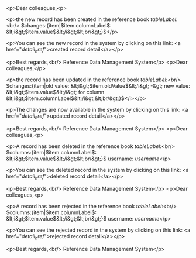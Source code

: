 <?xml version='1.0' encoding='UTF-8'?>
<metadata xmlns:ame="http://www.ataccama.com/ame/md">
	<logicalModel>
		<tables>
			<table ame:include="md/logical/tables/COUNTRIES.md"/>
			<table ame:include="md/logical/tables/DEPARTMENTS.md"/>
			<table ame:include="md/logical/tables/JOBS.md"/>
			<table ame:include="md/logical/tables/EMPLOYEES.md"/>
			<table ame:include="md/logical/tables/LOCATIONS.md"/>
			<table ame:include="md/logical/tables/REGIONS2.md"/>
		</tables>
		<relationships>
			<relationship ame:include="md/logical/relationships/COUNTR_REG_FK.md"/>
			<relationship ame:include="md/logical/relationships/EMP_JOB_FK.md"/>
			<relationship ame:include="md/logical/relationships/EMP_MANAGER_FK.md"/>
			<relationship ame:include="md/logical/relationships/LOC_C_ID_FK.md"/>
			<relationship ame:include="md/logical/relationships/EMP_DEPT_FK.md"/>
			<relationship ame:include="md/logical/relationships/DEPT_LOC_FK.md"/>
			<relationship ame:include="md/logical/relationships/DEPT_MGR_FK.md"/>
		</relationships>
		<domains ame:include="md/logical/domains.md"/>
		<valuePresenters ame:include="md/logical/valuePresenters.md"/>
		<hierarchies>
			<hierarchy ame:include="md/logical/hierarchies/test.md"/>
		</hierarchies>
		<views/>
		<categories/>
		<datasets/>
	</logicalModel>
	<systems>
		<databaseSystems>
			<databaseSystem elemId="27497367" name="HR" dataSourceName="HR">
				<description></description>
				<tables>
					<table elemId="27499305" synchronizeWith="REGIONS2" name="REGIONS" periodicity="">
						<description></description>
						<columns>
							<column elemId="27499306" name="REGION_ID" dbType="NUMBER(38,-1)" type="integer" required="false" mappedColumn="REGION_ID"/>
							<column elemId="27499307" name="REGION_NAME" dbType="VARCHAR2(25)" type="string" required="false" mappedColumn="REGION_NAME"/>
						</columns>
						<rdmKey>
							<rdmSystemRel elemId="27501325" systemColumn="REGION_ID" rdmColumn="REGION_ID"/>
						</rdmKey>
					</table>
					<table elemId="27499308" synchronizeWith="COUNTRIES" name="COUNTRIES" periodicity="">
						<description></description>
						<columns>
							<column elemId="27499309" name="COUNTRY_ID" dbType="CHAR(2)" type="string" required="false" mappedColumn="COUNTRY_ID"/>
							<column elemId="27499310" name="COUNTRY_NAME" dbType="VARCHAR2(40)" type="string" required="false" mappedColumn="COUNTRY_NAME"/>
							<column elemId="27499311" name="REGION_ID" dbType="NUMBER(38,-1)" type="integer" required="false" mappedColumn="REGION_ID"/>
						</columns>
						<rdmKey>
							<rdmSystemRel elemId="27500411" systemColumn="COUNTRY_ID" rdmColumn="COUNTRY_ID"/>
						</rdmKey>
					</table>
					<table elemId="27499312" synchronizeWith="LOCATIONS" name="LOCATIONS" periodicity="">
						<description></description>
						<columns>
							<column elemId="27499313" name="LOCATION_ID" dbType="NUMBER(4,0)" type="integer" required="false" mappedColumn="LOCATION_ID"/>
							<column elemId="27499314" name="STREET_ADDRESS" dbType="VARCHAR2(40)" type="string" required="false" mappedColumn="STREET_ADDRESS"/>
							<column elemId="27499315" name="POSTAL_CODE" dbType="VARCHAR2(12)" type="string" required="false" mappedColumn="POSTAL_CODE"/>
							<column elemId="27499316" name="CITY" dbType="VARCHAR2(30)" type="string" required="false" mappedColumn="CITY"/>
							<column elemId="27499317" name="STATE_PROVINCE" dbType="VARCHAR2(25)" type="string" required="false" mappedColumn="STATE_PROVINCE"/>
							<column elemId="27499318" name="COUNTRY_ID" dbType="CHAR(2)" type="string" required="false" mappedColumn="COUNTRY_ID"/>
						</columns>
						<rdmKey>
							<rdmSystemRel elemId="27500987" systemColumn="LOCATION_ID" rdmColumn="LOCATION_ID"/>
						</rdmKey>
					</table>
					<table elemId="27499319" synchronizeWith="EMPLOYEES" name="EMPLOYEES" periodicity="">
						<description></description>
						<columns>
							<column elemId="27499320" name="EMPLOYEE_ID" dbType="NUMBER(6,0)" type="integer" required="false" mappedColumn="EMPLOYEE_ID"/>
							<column elemId="27499321" name="FIRST_NAME" dbType="VARCHAR2(20)" type="string" required="false" mappedColumn="FIRST_NAME"/>
							<column elemId="27499322" name="LAST_NAME" dbType="VARCHAR2(25)" type="string" required="false" mappedColumn="LAST_NAME"/>
							<column elemId="27499323" name="EMAIL" dbType="VARCHAR2(25)" type="string" required="false" mappedColumn="EMAIL"/>
							<column elemId="27499324" name="PHONE_NUMBER" dbType="VARCHAR2(20)" type="string" required="false" mappedColumn="PHONE_NUMBER"/>
							<column elemId="27499325" name="HIRE_DATE" dbType="DATE" type="datetime" required="false" mappedColumn="HIRE_DATE"/>
							<column elemId="27499326" name="JOB_ID" dbType="VARCHAR2(10)" type="string" required="false" mappedColumn="JOB_ID"/>
							<column elemId="27499327" name="SALARY" dbType="NUMBER(8,2)" type="float" required="false" mappedColumn="SALARY"/>
							<column elemId="27499328" name="COMMISSION_PCT" dbType="NUMBER(2,2)" type="float" required="false" mappedColumn="COMMISSION_PCT"/>
							<column elemId="27499329" name="MANAGER_ID" dbType="NUMBER(6,0)" type="integer" required="false" mappedColumn="MANAGER_ID"/>
							<column elemId="27499330" name="DEPARTMENT_ID" dbType="NUMBER(4,0)" type="integer" required="false" mappedColumn="DEPARTMENT_ID"/>
						</columns>
						<rdmKey>
							<rdmSystemRel elemId="27500699" systemColumn="EMPLOYEE_ID" rdmColumn="EMPLOYEE_ID"/>
						</rdmKey>
					</table>
					<table elemId="27499331" synchronizeWith="DEPARTMENTS" name="DEPARTMENTS" periodicity="">
						<description></description>
						<columns>
							<column elemId="27499332" name="DEPARTMENT_ID" dbType="NUMBER(4,0)" type="integer" required="false" mappedColumn="DEPARTMENT_ID"/>
							<column elemId="27499333" name="DEPARTMENT_NAME" dbType="VARCHAR2(30)" type="string" required="false" mappedColumn="DEPARTMENT_NAME"/>
							<column elemId="27499334" name="MANAGER_ID" dbType="NUMBER(6,0)" type="integer" required="false" mappedColumn="MANAGER_ID"/>
							<column elemId="27499335" name="LOCATION_ID" dbType="NUMBER(4,0)" type="integer" required="false" mappedColumn="LOCATION_ID"/>
						</columns>
						<rdmKey>
							<rdmSystemRel elemId="27500555" systemColumn="DEPARTMENT_ID" rdmColumn="DEPARTMENT_ID"/>
						</rdmKey>
					</table>
					<table elemId="27499336" synchronizeWith="JOBS" name="JOBS" periodicity="">
						<description></description>
						<columns>
							<column elemId="27499337" name="JOB_ID" dbType="VARCHAR2(10)" type="string" required="false" mappedColumn="JOB_ID"/>
							<column elemId="27499338" name="JOB_TITLE" dbType="VARCHAR2(35)" type="string" required="false" mappedColumn="JOB_TITLE"/>
							<column elemId="27499339" name="MIN_SALARY" dbType="NUMBER(6,0)" type="integer" required="false" mappedColumn="MIN_SALARY"/>
							<column elemId="27499340" name="MAX_SALARY" dbType="NUMBER(6,0)" type="integer" required="false" mappedColumn="MAX_SALARY"/>
						</columns>
						<rdmKey>
							<rdmSystemRel elemId="27500843" systemColumn="JOB_ID" rdmColumn="JOB_ID"/>
						</rdmKey>
					</table>
				</tables>
				<relationships>
					<relationship childTable="DEPARTMENTS" elemId="27499341" name="DEPT_MGR_FK" parentTable="EMPLOYEES">
						<foreignKey>
							<relationship elemId="27499342" childColumn="MANAGER_ID" parentColumn="EMPLOYEE_ID"/>
						</foreignKey>
					</relationship>
					<relationship childTable="DEPARTMENTS" elemId="27499343" name="DEPT_LOC_FK" parentTable="LOCATIONS">
						<foreignKey>
							<relationship elemId="27499344" childColumn="LOCATION_ID" parentColumn="LOCATION_ID"/>
						</foreignKey>
					</relationship>
					<relationship childTable="EMPLOYEES" elemId="27499345" name="EMP_MANAGER_FK" parentTable="EMPLOYEES">
						<foreignKey>
							<relationship elemId="27499346" childColumn="MANAGER_ID" parentColumn="EMPLOYEE_ID"/>
						</foreignKey>
					</relationship>
					<relationship childTable="EMPLOYEES" elemId="27499347" name="EMP_JOB_FK" parentTable="JOBS">
						<foreignKey>
							<relationship elemId="27499348" childColumn="JOB_ID" parentColumn="JOB_ID"/>
						</foreignKey>
					</relationship>
					<relationship childTable="COUNTRIES" elemId="27499349" name="COUNTR_REG_FK" parentTable="REGIONS">
						<foreignKey>
							<relationship elemId="27499350" childColumn="REGION_ID" parentColumn="REGION_ID"/>
						</foreignKey>
					</relationship>
					<relationship childTable="EMPLOYEES" elemId="27499351" name="EMP_DEPT_FK" parentTable="DEPARTMENTS">
						<foreignKey>
							<relationship elemId="27499352" childColumn="DEPARTMENT_ID" parentColumn="DEPARTMENT_ID"/>
						</foreignKey>
					</relationship>
					<relationship childTable="LOCATIONS" elemId="27499353" name="LOC_C_ID_FK" parentTable="COUNTRIES">
						<foreignKey>
							<relationship elemId="27499354" childColumn="COUNTRY_ID" parentColumn="COUNTRY_ID"/>
						</foreignKey>
					</relationship>
				</relationships>
			</databaseSystem>
		</databaseSystems>
		<SFTPSystems/>
	</systems>
	<database/>
	<wfConfig>
		<entities/>
		<statuses>
			<status elemId="17416711" id="1" label="Editing"/>
			<status elemId="17416712" id="2" label="Under Review"/>
			<status elemId="17416713" id="3" label="Fill in"/>
			<status elemId="17416714" id="5" label="Published"/>
		</statuses>
		<emails>
			<email elemId="17419940" subject="New published record" name="email: publishing of created new record">
				<message>&lt;p&gt;Dear colleagues,&lt;p&gt;
			
&lt;p&gt;the new record has been created in the reference book $tableLabel$:&lt;br/&gt;
$changes:{item|$item.columnLabel$: &lt;i&gt;$item.value$&lt;/i&gt;&lt;br/&gt;}$&lt;/p&gt;
			
&lt;p&gt;You can see the new record in the system by clicking on this link:
&lt;a href=&quot;$detail_href$&quot;&gt;created record detail&lt;/a&gt;&lt;/p&gt;
			
&lt;p&gt;Best regards,&lt;br/&gt;
Reference Data Management System&lt;/p&gt;</message>
			</email>
			<email elemId="17419941" subject="Published edited record" name="email: publishing of updated record">
				<message>&lt;p&gt;Dear colleagues,&lt;/p&gt;
			
&lt;p&gt;the record has been updated in the reference book $tableLabel$:&lt;br/&gt;
$changes:{item|old value: &lt;i&gt;$item.oldValue$&lt;/i&gt; -&gt; new value: &lt;i&gt;$item.value$&lt;/i&gt; for column &lt;i&gt;$item.columnLabel$&lt;/i&gt;&lt;br/&gt;}$&lt;/i&gt;&lt;/p&gt;
			
&lt;p&gt;The changes are now available in the system by clicking on this link:
&lt;a href=&quot;$detail_href$&quot;&gt;updated record detail&lt;/a&gt;&lt;/p&gt;
			
&lt;p&gt;Best regards,&lt;br/&gt;
Reference Data Management System&lt;/p&gt;</message>
			</email>
			<email elemId="17419942" subject="Published deleted record" name="email: publishing of deleted record">
				<message>&lt;p&gt;Dear colleagues,&lt;p&gt;
			
&lt;p&gt;A record has been deleted in the reference book $tableLabel$:&lt;br/&gt;
$columns:{item|$item.columnLabel$: &lt;i&gt;$item.value$&lt;/i&gt;&lt;br/&gt;}$
username: $username$&lt;/p&gt;
			
&lt;p&gt;You can see the deleted record in the system by clicking on this link:
&lt;a href=&quot;$detail_href$&quot;&gt;deleted record detail&lt;/a&gt;&lt;/p&gt;

&lt;p&gt;Best regards,&lt;br/&gt;
Reference Data Management System&lt;/p&gt;</message>
			</email>
			<email elemId="17419943" subject="Rejecteded record" name="email: rejected record">
				<message>&lt;p&gt;Dear colleagues,&lt;p&gt;
			
&lt;p&gt;A record has been rejected in the reference book $tableLabel$:&lt;br/&gt;
$columns:{item|$item.columnLabel$: &lt;i&gt;$item.value$&lt;/i&gt;&lt;br/&gt;}$
username: $username$&lt;/p&gt;
			
&lt;p&gt;You can see the rejected record in the system by clicking on this link:
&lt;a href=&quot;$detail_href$&quot;&gt;rejected record detail&lt;/a&gt;&lt;/p&gt;

&lt;p&gt;Best regards,&lt;br/&gt;
Reference Data Management System&lt;/p&gt;</message>
			</email>
		</emails>
		<summaryNotifs maxMessagePerSession="" confirmSummaryMailRef="" genericSummaryMailRef="" moveSummaryMailRef=""/>
	</wfConfig>
	<security userRepository="File repository with fixed permissions" enableCustomDomains="false">
		<fileRepository>
			<users>
				<user elemId="17425314" name="admin" permissionsAdministrator="true" email="-"/>
				<user elemId="17425315" name="user" permissionsAdministrator="false" email="-"/>
				<user elemId="27502804" name="super" permissionsAdministrator="false" email="-"/>
				<user elemId="27503683" name="test" permissionsAdministrator="false" email="-"/>
				<user elemId="27504164" name="alice" permissionsAdministrator="false" email="-"/>
			</users>
			<roles>
				<role elemId="17426384" name="Admin" description="">
					<userRoles>
						<userRole elemId="27501636" user="admin"/>
						<userRole elemId="27502517" user="user"/>
					</userRoles>
					<roleEntities>
						<roleTables>
							<roleTable allColumnsModify="true" elemId="27501924" modify="true" view="true" allColumnsView="true" publish="true" name="COUNTRIES" create="true" delete="true">
								<viewRowsFilter></viewRowsFilter>
								<editRowsFilter></editRowsFilter>
								<publishRowsFilter></publishRowsFilter>
								<roleTableColumns/>
							</roleTable>
							<roleTable allColumnsModify="true" elemId="27502119" modify="true" view="true" allColumnsView="true" publish="true" name="DEPARTMENTS" create="true" delete="true">
								<viewRowsFilter></viewRowsFilter>
								<editRowsFilter></editRowsFilter>
								<publishRowsFilter></publishRowsFilter>
								<roleTableColumns/>
							</roleTable>
							<roleTable allColumnsModify="true" elemId="27502120" modify="true" view="true" allColumnsView="true" publish="true" name="EMPLOYEES" create="true" delete="true">
								<viewRowsFilter></viewRowsFilter>
								<editRowsFilter></editRowsFilter>
								<publishRowsFilter></publishRowsFilter>
								<roleTableColumns/>
							</roleTable>
							<roleTable allColumnsModify="true" elemId="27502121" modify="true" view="true" allColumnsView="true" publish="true" name="JOBS" create="true" delete="true">
								<viewRowsFilter></viewRowsFilter>
								<editRowsFilter></editRowsFilter>
								<publishRowsFilter></publishRowsFilter>
								<roleTableColumns/>
							</roleTable>
							<roleTable allColumnsModify="true" elemId="27502122" modify="true" view="true" allColumnsView="true" publish="true" name="LOCATIONS" create="true" delete="true">
								<viewRowsFilter></viewRowsFilter>
								<editRowsFilter></editRowsFilter>
								<publishRowsFilter></publishRowsFilter>
								<roleTableColumns/>
							</roleTable>
							<roleTable allColumnsModify="true" elemId="27502123" modify="true" view="true" allColumnsView="true" publish="true" name="REGIONS2" create="true" delete="true">
								<viewRowsFilter></viewRowsFilter>
								<editRowsFilter></editRowsFilter>
								<publishRowsFilter></publishRowsFilter>
								<roleTableColumns/>
							</roleTable>
						</roleTables>
						<roleViews/>
						<roleDatasets/>
					</roleEntities>
				</role>
				<role elemId="17426385" name="Supervisor" description="">
					<userRoles>
						<userRole elemId="27503191" user="super"/>
					</userRoles>
					<roleEntities>
						<roleTables>
							<roleTable allColumnsModify="true" elemId="27503335" modify="true" view="true" allColumnsView="true" publish="true" name="COUNTRIES" create="true" delete="true">
								<viewRowsFilter></viewRowsFilter>
								<editRowsFilter></editRowsFilter>
								<publishRowsFilter></publishRowsFilter>
								<roleTableColumns/>
							</roleTable>
							<roleTable allColumnsModify="true" elemId="27503336" modify="true" view="true" allColumnsView="true" publish="true" name="DEPARTMENTS" create="true" delete="true">
								<viewRowsFilter></viewRowsFilter>
								<editRowsFilter></editRowsFilter>
								<publishRowsFilter></publishRowsFilter>
								<roleTableColumns/>
							</roleTable>
							<roleTable allColumnsModify="true" elemId="27503337" modify="true" view="true" allColumnsView="true" publish="true" name="JOBS" create="true" delete="true">
								<viewRowsFilter></viewRowsFilter>
								<editRowsFilter></editRowsFilter>
								<publishRowsFilter></publishRowsFilter>
								<roleTableColumns/>
							</roleTable>
							<roleTable allColumnsModify="true" elemId="27503338" modify="true" view="true" allColumnsView="true" publish="true" name="EMPLOYEES" create="true" delete="true">
								<viewRowsFilter></viewRowsFilter>
								<editRowsFilter></editRowsFilter>
								<publishRowsFilter></publishRowsFilter>
								<roleTableColumns/>
							</roleTable>
							<roleTable allColumnsModify="true" elemId="27503339" modify="true" view="true" allColumnsView="true" publish="true" name="LOCATIONS" create="true" delete="true">
								<viewRowsFilter></viewRowsFilter>
								<editRowsFilter></editRowsFilter>
								<publishRowsFilter></publishRowsFilter>
								<roleTableColumns/>
							</roleTable>
							<roleTable allColumnsModify="true" elemId="27503340" modify="true" view="true" allColumnsView="true" publish="true" name="REGIONS2" create="true" delete="true">
								<viewRowsFilter></viewRowsFilter>
								<editRowsFilter></editRowsFilter>
								<publishRowsFilter></publishRowsFilter>
								<roleTableColumns/>
							</roleTable>
						</roleTables>
						<roleViews/>
						<roleDatasets/>
					</roleEntities>
				</role>
				<role elemId="17426386" name="User" description="">
					<userRoles>
						<userRole elemId="27501780" user="user"/>
						<userRole elemId="27503877" user="test"/>
						<userRole elemId="27504308" user="alice"/>
					</userRoles>
					<roleEntities>
						<roleTables>
							<roleTable allColumnsModify="true" elemId="27502322" modify="true" view="true" allColumnsView="true" publish="true" name="REGIONS2" create="true" delete="true">
								<viewRowsFilter></viewRowsFilter>
								<editRowsFilter></editRowsFilter>
								<publishRowsFilter></publishRowsFilter>
								<roleTableColumns/>
							</roleTable>
							<roleTable allColumnsModify="true" elemId="27508200" modify="true" view="true" allColumnsView="true" publish="true" name="EMPLOYEES" create="true" delete="true">
								<viewRowsFilter></viewRowsFilter>
								<editRowsFilter></editRowsFilter>
								<publishRowsFilter></publishRowsFilter>
								<roleTableColumns/>
							</roleTable>
						</roleTables>
						<roleViews/>
						<roleDatasets/>
					</roleEntities>
				</role>
				<role elemId="17426389" name="Business Super User" description="">
					<userRoles/>
					<roleEntities>
						<roleTables/>
						<roleViews/>
						<roleDatasets/>
					</roleEntities>
				</role>
			</roles>
		</fileRepository>
		<LDAPRepositories/>
	</security>
	<syncTasks>
		<syncDatabaseTasks/>
		<syncSFTPTasks>
			<syncSFTPTasksE/>
			<syncSFTPTasksI/>
		</syncSFTPTasks>
		<syncOnlineTasks>
			<syncOnlineTasksE/>
			<syncOnlineTasksI/>
		</syncOnlineTasks>
		<syncOnPublishEvent soapEnvNamespace="http://www.example.com/ws" enable="false" name="rdmOnPublishHandler" soapAction="rdmOnPublishService" soapVersion="SOAP_1_1" url="">
			<tables/>
		</syncOnPublishEvent>
	</syncTasks>
	<appVariables showGeneratedIdsInTables="False" docLanguage="English" toInfinity="2099-12-31 00:00:00" maxPageSize="20" dbType="Apache Derby" auditing="False" language="English" returnEmailAddress="" initialRecursiveInEdit="true" generatedPrimaryKeyName="gpk" useUrlResourcesForAuthentication="Use App Connection Credentials" fromInfinity="1900-01-01 00:00:00" sendLongOperationToThreads="true" connectionName="rdmapp"/>
	<appConfiguration>
		<configXml/>
		<helpXml/>
		<hierarchiesXml/>
		<inputsXml/>
		<loggingXml/>
		<modelXml/>
		<securityXml/>
		<systemsXml/>
		<tasksXml/>
		<validatorsXml/>
		<welcomeXml/>
		<workflowXml/>
		<physicalAdjustmentsXml/>
		<onPublishXml/>
		<loginXml/>
	</appConfiguration>
	<documentations/>
	<taskScheduler>
		<task elemId="27505799" enable="false" name="LoadRegionWorkflow" description="LoadRegionWorkflow" job="LoadRegionWorkflow.ewf">
			<scheduling hour="*" dayWeek="*" dayMonth="*" minute="10"/>
		</task>
	</taskScheduler>
	<setDatabases>
		<setDatabase elemId="23653417" columnLength="127" dbType="Apache Derby" tableLength="127"/>
		<setDatabase elemId="17389944" columnLength="127" dbType="MS SQL" tableLength="127"/>
		<setDatabase elemId="17389943" columnLength="29" dbType="Oracle" tableLength="29"/>
		<setDatabase elemId="17389945" columnLength="62" dbType="PostgreSQL" tableLength="62"/>
	</setDatabases>
	<auditing>
		<appenders/>
	</auditing>
</metadata>